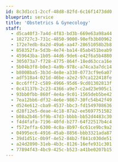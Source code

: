 ```yaml
---
id: 8c3d1cc1-2ccf-48d8-82fd-6c16f1473dd0
blueprint: service
title: 'Obstetrics & Gynecology'
staff:
  - d5ca40f3-7a4d-4f83-bd3b-669e63a98a44
  - 182727c3-731c-4850-9000-98efb3b80962
  - 172e7edb-8a2d-49a6-aa47-28651058b2b8
  - 858352fa-5d3b-4e74-ba14-85ab451beab9
  - 459643ba-1b05-44d6-9de6-e42f6a5b4880
  - 305073a7-f728-4775-864f-18ed63cca16e
  - 5b04b3f8-b0e3-4a9b-978c-a74ca3a7dc14
  - b8008ba5-3b3d-4e8e-a330-0773cf9e6a07
  - adf518a4-021d-46be-a2e2-97ca122418fe
  - 8cc6fff2-c589-4966-95d6-9cd01302813f
  - 0c43137b-2c23-4366-a9e7-c2ad23e905c1
  - 93bb0fbb-860f-4e4a-9c01-1565deb5be42
  - 7ea12bb6-df32-4e6e-9867-30fc54b42f49
  - d524e612-cba9-4537-bbc3-fd1549708636
  - d28f12e5-deae-4c18-87a2-ee5697751582
  - b08a2b46-5f9b-47d3-bbbb-bb52d4483c30
  - f4d4fafa-7196-40fd-b277-64f22517b4c4
  - f572effa-6300-4c8a-8b97-6c61ce9bc9a2
  - 04995ec6-4916-45ab-8856-bbb3321ada87
  - 39d1d51c-0b9f-4e52-84b2-f841c030de51
  - a24d2890-31eb-4b3c-8126-16efe931c301
  - 77894f43-4bc9-425c-b523-a41be0207b15
---
```

